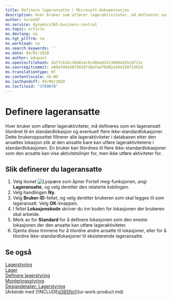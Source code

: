 ```yaml
---
title: Definere lageransatte | Microsoft-dokumentasjon
description: Hver bruker som utfører lageraktiviteter, må defineres som en lageransatt tilordnet til én standardlokasjon og eventuelt flere ikke-standardlokasjoner.
author: SorenGP
ms.service: dynamics365-business-central
ms.topic: article
ms.devlang: na
ms.tgt_pltfrm: na
ms.workload: na
ms.search.keywords: ''
ms.date: 04/01/2020
ms.author: edupont
ms.openlocfilehash: da77cb1bc36681ec0cdbbe815c306042b5c8f13c
ms.sourcegitcommit: a80afd4e5075018716efad76d82a54e158f1392d
ms.translationtype: HT
ms.contentlocale: nb-NO
ms.lasthandoff: 09/09/2020
ms.locfileid: "3789078"
---
```

# <a name="set-up-warehouse-employees"></a>Definere lageransatte
Hver bruker som utfører lageraktiviteter, må defineres som en lageransatt tilordnet til én standardlokasjon og eventuelt flere ikke-standardlokasjoner. Dette brukeroppsettet filtrerer alle lageraktiviteter i databasen etter den ansattes lokasjon slik at den ansatte bare kan utføre lageraktivitetene i standardlokasjonen. En bruker kan tilordnes til flere ikke-standardlokasjoner som den ansatte kan vise aktivitetslinjer for, men ikke utføre aktiviteter for.

## <a name="to-set-up-warehouse-employees"></a>Slik definerer du lageransatte  
1.  Velg ikonet ![Lyspære som åpner Fortell meg-funksjonen](media/ui-search/search_small.png "Fortell hva du vil gjøre"), angi **Lageransatte**, og velg deretter den relaterte koblingen.  
2. Velg handlingen **Ny**.  
3. Velg **Bruker-ID**-feltet, og velg deretter brukeren som skal legges til som lageransatt. Velg **OK**-knappen.  
6.  I feltet **Lokasjonskode** skriver du inn koden for lokasjonen der brukeren skal arbeide.  
7.  Merk av for **Standard** for å definere lokasjonen som den eneste lokasjonen der den ansatte kan utføre lageraktiviteter.  
8.  Gjenta disse trinnene for å tilordne andre ansatte til lokasjoner, eller for å tilordne ikke-standardlokasjoner til eksisterende lageransatte.  

## <a name="see-also"></a>Se også  
[Lagerstyring](warehouse-manage-warehouse.md)  
[Lager](inventory-manage-inventory.md)  
[Definere lagerstyring](warehouse-setup-warehouse.md)     
[Monteringsstyring](assembly-assemble-items.md)    
[Designdetaljer: Lagerstyring](design-details-warehouse-management.md)  
[Arbeide med [!INCLUDE[d365fin](includes/d365fin_md.md)]](ui-work-product.md)  
